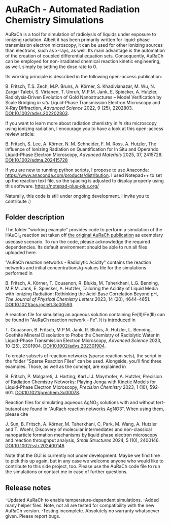 # AuRaCh - Automated Radiation Chemistry Simulations

AuRaCh is a tool for simulation of radiolysis of liquids under exposure to ionizing radiation.
Albeit it has been primarily written for liquid-phase transmission electron microscopy, it can be used for other ionizing sources than electrons, such as x-rays, as well.
Its main advantage is the automation of the creation of coupled differential equation sets.
Consequently, AuRaCh can be employed for non-irradiated  chemical reaction kinetic engineering, as well, simply by setting the dose rate to 0. 

Its working principle is described in the following open-access publication:

B. Fritsch, T.S. Zech, M.P. Bruns, A. Körner, S. Khadivianazar, M. Wu, N. Zargar Talebi, S. Virtanen, T. Unruh, M.P.M. Jank, E. Spiecker, A. Hutzler, Radiolysis‐Driven Evolution of Gold Nanostructures –
Model Verification by Scale Bridging _in situ_ Liquid‐Phase Transmission Electron
Microscopy and X‐Ray Diffraction, _Advanced Science_ 2022, 9 (25), 2202803. [DOI:10.1002/advs.202202803](https://doi.org/10.1002/advs.202202803).

If you want to learn more about radiation chemistry in _in situ_ microscopy using ionizing radiation, I encourage you to have a look at this open-access review article:

B. Fritsch, S. Lee, A. Körner, N. M. Schneider, F. M. Ross, A. Hutzler, The Influence of Ionizing Radiation on Quantification for In Situ and Operando Liquid-Phase Electron Microscopy, _Advanced Materials_ 2025, 37, 2415728. [DOI:10.1002/adma.202415728](https://doi.org/10.1002/adma.202415728)

If you are new to running python scripts, I propose to use Anaconda: https://www.anaconda.com/products/distribution.
I used Notepad++ to set up the reaction text file, so the spacing is adjusted to display properly using this software. https://notepad-plus-plus.org/ 

Naturally, this code is still under ongoing development. I invite you to contribute :)


## Folder description

The folder "working example" provides code to perform a simulation of the HAuCl<sub>4</sub> reaction set taken off [the original AuRaCh publication](https://doi.org/10.1002/advs.202202803) as exemplary usecase scenario.
To run the code, please acknowledge the required dependencies.
Its default environment should be able to run all files uploaded here.


"AuRaCh reaction networks - Radiolytic Acidity" contains the reaction networks and initial concentrations/g-values file for the simulations performed in 

B. Fritsch, A. Körner, T. Couasnon, R. Blukis, M. Taherkhani, L.G. Benning, M.P.M. Jank, E. Spiecker, A. Hutzler, Tailoring the Acidity of Liquid Media with Ionizing Radiation: Rethinking the Acid-Base Correlation Beyond pH, _The Journal of Physical Chemistry Letters_ 2023, 14 (20), 4644–4651. [DOI:10.1021/acs.jpclett.3c00593](https://doi.org/10.1021/acs.jpclett.3c00593).

A reaction file for simulating an aqueous solution containing Fe(II)/Fe(III) can be found in "AuRaCh reaction network - Fe". It is introduced in

T. Couasnon, B. Fritsch, M.P.M. Jank, R. Blukis, A. Hutzler, L. Benning, Goethite Mineral Dissolution to Probe the Chemistry of Radiolytic Water in Liquid-Phase Transmission Electron Microscopy, _Advanced Science_ 2023, 10 (25), 2301904. [DOI:10.1002/advs.202301904](https://doi.org/10.1002/advs.202301904).

To create subsets of reaction networks (sparse reaction sets), the script in the folder "Sparse Reaction Files" can be used. Alongside, you'll find three examples. Those, as well as the concept, are explained in 

B. Fritsch, P. Malgareti, J. Harting, Karl J.J. Mayrhofer, A. Hutzler, Precision of Radiation Chemistry Networks: Playing Jenga with Kinetic Models for Liquid-Phase Electron Microscopy,
_Precision Chemistry_ 2023, 1 (10), 592-601. [DOI:10.1021/prechem.3c00078](https://doi.org/10.1021/prechem.3c00078).

Reaction files for simulating aqueous AgNO<sub>3</sub> solutions with and without tert-butanol are found in "AuRach reaction networks AgNO3". When using them, please cite

J. Sun, B. Fritsch, A. Körner, M. Taherkhani, C. Park, M. Wang, A. Hutzler and T. Woehl, Discovery of molecular intermediates and non-classical nanoparticle formation mechanisms by liquid phase electron microscopy and reaction throughput analysis, _Small Structures_ 2024, 5 (10), 2400146. [DOI:10.1002/sstr.202400146](https://doi.org/10.1002/sstr.202400146)

Note that the GUI is currently not under development. Maybe we find time to pick this up again, but in any case we welcome anyone who would like to contribute to this side project, too. Please use the AuRaCh code file to run the simulations or contact me in case of further questions.

## Release notes

-Updated AuRaCh to enable temperature-dependent simulations.
-Added many helper files. Note, not all are tested for compatibility with the new AuRaCh version.
-Testing incomplete. Absolutely no warranty whatsoever given. Please report bugs.
